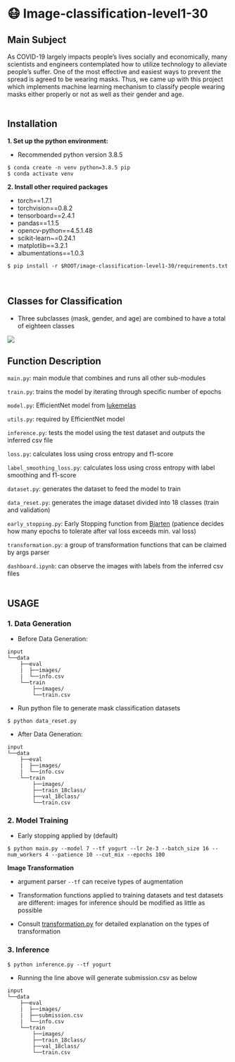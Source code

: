 # :mask: Image-classification-level1-30

## Main Subject
As COVID-19 largely impacts people’s lives socially and economically, many scientists and engineers contemplated how to utilize technology to alleviate people’s suffer. One of the most effective and easiest ways to prevent the spread is agreed to be wearing masks. Thus, we came up with this project which implements machine learning mechanism to classify people wearing masks either properly or not as well as their gender and age.
<br/><br/>

## Installation
**1. Set up the python environment:**
- Recommended python version 3.8.5
```
$ conda create -n venv python=3.8.5 pip
$ conda activate venv
```
**2. Install other required packages**
  - torch==1.7.1
  - torchvision==0.8.2
  - tensorboard==2.4.1
  - pandas==1.1.5
  - opencv-python==4.5.1.48
  - scikit-learn~=0.24.1
  - matplotlib==3.2.1
  - albumentations==1.0.3

```
$ pip install -r $ROOT/image-classification-level1-30/requirements.txt
```
<br/>

## Classes for Classification
- Three subclasses (mask, gender, and age) are combined to have a total of eighteen classes
<img src=https://i.imgur.com/efDFm0m.png>
<br/>

## Function Description
`main.py`: main module that combines and runs all other sub-modules

`train.py`: trains the model by iterating through specific number of epochs

`model.py`: EfficientNet model from [lukemelas](https://github.com/lukemelas/EfficientNet-PyTorch)

`utils.py`: required by EfficientNet model

`inference.py`: tests the model using the test dataset and outputs the inferred csv file

`loss.py`: calculates loss using cross entropy and f1-score

`label_smoothing_loss.py`: calculates loss using cross entropy with label smoothing and f1-score

`dataset.py`: generates the dataset to feed the model to train

`data_reset.py`: generates the image dataset divided into 18 classes (train and validation)

`early_stopping.py`: Early Stopping function from [Bjarten](https://github.com/Bjarten/early-stopping-pytorch) (patience decides how many epochs to tolerate after val loss exceeds min. val loss)

`transformation.py`: a group of transformation functions that can be claimed by args parser

`dashboard.ipynb`: can observe the images with labels from the inferred csv files
<br/><br/>

## USAGE
### 1. Data Generation

- Before Data Generation:
```
input
└──data
    ├──eval
    |  ├──images/
    |  └──info.csv
    └──train
        ├──images/
        └──train.csv
```

- Run python file to generate mask classification datasets
```
$ python data_reset.py
```

- After Data Generation:
```
input
└──data
    ├──eval
    |  ├──images/
    |  └──info.csv
    └──train
        ├──images/
        ├──train_18class/
        ├──val_18class/
        └──train.csv
```

### 2. Model Training

- Early stopping applied by (default) 

```
$ python main.py --model 7 --tf yogurt --lr 2e-3 --batch_size 16 --num_workers 4 --patience 10 --cut_mix --epochs 100
```

**Image Transformation**<br>
- argument parser `--tf` can receive types of augmentation
- Transformation functions applied to training datasets and test datasets are different: images for inference should be modified as little as possible

- Consult [transformation.py](https://github.com/boostcampaitech2/image-classification-level1-30/blob/main/transformation.py) for detailed explanation on the types of transformation

### 3. Inference
```
$ python inference.py --tf yogurt
```
- Running the line above will generate submission.csv as below

```
input
└──data
    ├──eval
    |  ├──images/
    |  ├──submission.csv
    |  └──info.csv
    └──train
        ├──images/
        ├──train_18class/
        ├──val_18class/
        └──train.csv
```


